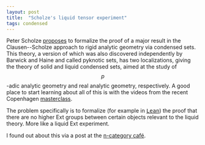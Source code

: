 ```yaml
---
layout: post
title:  "Scholze's liquid tensor experiment"
tags: condensed
---
```

Peter Scholze
[proposes](https://xenaproject.wordpress.com/2020/12/05/liquid-tensor-experiment/) to formalize 
the proof of a major result in the Clausen--Scholze approach to rigid analytic
geometry via condensed sets. This theory, a version of which was also
discovered independently by Barwick and Haine and called pyknotic sets, has two
localizations, giving the theory of solid and liquid condensed sets, aimed at
the study of $$p$$-adic analytic geometry and real analytic geometry, respectively.
A good place to start learning about all of this is with the videos from the recent Copenhagen [masterclass](https://www.math.ku.dk/english/calendar/events/condensed-mathematics/).

The problem specifically is to formalize (for example in [<tt>Lean</tt>](https://leanprover.github.io/)) the proof that there are no higher Ext
groups  between certain objects relevant to the liquid theory. More like a
liquid Ext experiment.

I found out about this via a post at the [n-category
café](https://golem.ph.utexas.edu/category/2020/12/the_liquid_tensor_experiment.html#more).
